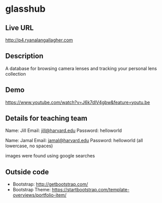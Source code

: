 # glasshub

## Live URL
<http://p4.ryanalangallagher.com>

## Description
A database for browsing camera lenses and tracking your personal lens collection

## Demo
https://www.youtube.com/watch?v=J6k7dlV4gbw&feature=youtu.be

## Details for teaching team
Name: Jill
Email: jill@harvard.edu
Password: helloworld

Name: Jamal
Email: jamal@harvard.edu
Password: helloworld (all lowercase, no spaces)

images were found using google searches

## Outside code
* Bootstrap: http://getbootstrap.com/
* Bootstrap Theme: https://startbootstrap.com/template-overviews/portfolio-item/